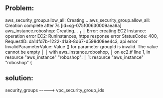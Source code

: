 ## Problem:

aws_security_group.allow_all: Creating...
aws_security_group.allow_all: Creation complete after 7s [id=sg-075f00630009aea9a]
aws_instance.roboshop: Creating...
╷
│ Error: creating EC2 Instance: operation error EC2: RunInstances, https response error StatusCode: 400, RequestID: da14fd7b-1222-41a8-8d67-d598d08ee4c3, api error InvalidParameterValue: Value () for parameter groupId is invalid. The value cannot be empty
│
│   with aws_instance.roboshop,
│   on ec2.tf line 1, in resource "aws_instance" "roboshop":
│    1: resource "aws_instance" "roboshop" {

## solution:

security_groups -----> vpc_security_group_ids
